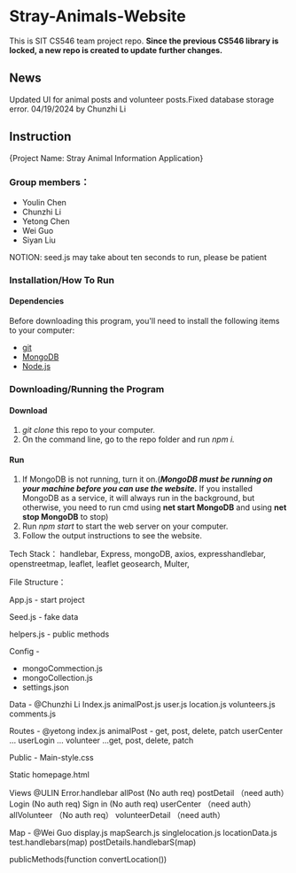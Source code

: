 # Stray-Animals-Website
This is SIT CS546 team project repo.
**Since the previous CS546 library is locked, a new repo is created to update further changes.**
## News
Updated UI for animal posts and volunteer posts.Fixed database storage error.
04/19/2024 by Chunzhi Li

## Instruction
{Project Name: Stray Animal Information Application}

### Group members：

- Youlin Chen
- Chunzhi Li
- Yetong Chen
- Wei Guo
- Siyan Liu

NOTION: seed.js may take about ten seconds to run, please be patient

### Installation/How To Run

#### Dependencies

Before downloading this program, you'll need to install the following items to your computer:

- [git](https://git-scm.com/downloads "Git Installation")
- [MongoDB](https://www.mongodb.com/docs/manual/installation/ "MongoDB Install/Run Tutorial")
- [Node.js](https://nodejs.org/en/ "Node.js Installation")

### Downloading/Running the Program

#### Download

1. _git clone_ this repo to your computer.
2. On the command line, go to the repo folder and run _npm i._

#### Run

1. If MongoDB is not running, turn it on.(**_MongoDB must be running on your machine before you can use the website._** If you installed MongoDB as a service, it will always run in the background, but otherwise, you need to run cmd using **net start MongoDB** and using **net stop MongoDB** to stop)
2. Run _npm start_ to start the web server on your computer.
3. Follow the output instructions to see the website.



Tech Stack：
handlebar, Express, mongoDB, axios, expresshandlebar, openstreetmap, leaflet, leaflet geosearch, Multer, 

File Structure：

App.js - start project

Seed.js - fake data

helpers.js - public methods

Config - 
 - mongoCommection.js
 - mongoCollection.js
 - settings.json

Data - @Chunzhi Li
Index.js
animalPost.js
user.js
location.js
volunteers.js
comments.js

Routes - @yetong
index.js
animalPost - get, post, delete, patch
userCenter …
userLogin …
volunteer …get, post, delete, patch

Public - 
Main-style.css

Static
homepage.html

Views @ULIN
Error.handlebar
allPost (No auth req)
postDetail （need auth）
Login (No auth req)
Sign in (No auth req)
userCenter （need auth）
allVolunteer （No auth req）
volunteerDetail （need auth）

Map - @Wei Guo
display.js
mapSearch.js
singlelocation.js
locationData.js
test.handlebars(map)
postDetails.handlebarS(map)

publicMethods(function convertLocation())
